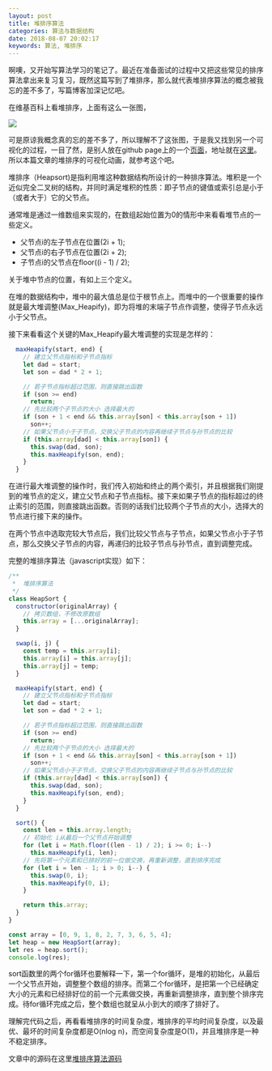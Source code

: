 ```yaml
---
layout: post
title: 堆排序算法
categories: 算法与数据结构
date: 2018-08-07 20:02:17
keywords: 算法, 堆排序
---
```


啊噢，又开始写算法学习的笔记了。最近在准备面试的过程中又把这些常见的排序算法拿出来复习复习，既然这篇写到了堆排序，那么就代表堆排序算法的概念被我忘的差不多了，写篇博客加深记忆吧。

<!--more-->

在维基百科上看堆排序，上面有这么一张图，

![](https://camo.githubusercontent.com/207aa201f944b13e8a79842effcacf3f7ee3721e/68747470733a2f2f75706c6f61642e77696b696d656469612e6f72672f77696b6970656469612f636f6d6d6f6e732f312f31622f536f7274696e675f68656170736f72745f616e696d2e676966)

可是原谅我概念真的忘的差不多了，所以理解不了这张图，于是我又找到另一个可视化的过程，一目了然，是别人放在github page上的一个[页面](https://bajdcc.github.io/html/heap.html)，地址就在[这里](https://bajdcc.github.io/html/heap.html)。所以本篇文章的堆排序的可视化动画，就参考这个吧。

堆排序（Heapsort)是指利用堆这种数据结构所设计的一种排序算法。堆积是一个近似完全二叉树的结构，并同时满足堆积的性质：即子节点的键值或索引总是小于（或者大于）它的父节点。

通常堆是通过一维数组来实现的，在数组起始位置为0的情形中来看看堆节点的一些定义。

- 父节点i的左子节点在位置(2i + 1);
- 父节点i的右子节点在位置(2i + 2);
- 子节点i的父节点在floor((i - 1) / 2);

关于堆中节点的位置，有如上三个定义。

在堆的数据结构中，堆中的最大值总是位于根节点上。而堆中的一个很重要的操作就是最大堆调整(Max_Heapify)，即为将堆的末端子节点作调整，使得子节点永远小于父节点。

接下来看看这个关键的Max_Heapify最大堆调整的实现是怎样的：

```js
  maxHeapify(start, end) {
    // 建立父节点指标和子节点指标
    let dad = start;
    let son = dad * 2 + 1;

    // 若子节点指标超过范围，则直接跳出函数
    if (son >= end)
      return;
    // 先比较两个子节点的大小 选择最大的
    if (son + 1 < end && this.array[son] < this.array[son + 1])
      son++;
    // 如果父节点小于子节点，交换父子节点的内容再继续子节点与孙节点的比较
    if (this.array[dad] < this.array[son]) {
      this.swap(dad, son);
      this.maxHeapify(son, end);
    }
  }
```

在进行最大堆调整的操作时，我们传入初始和终止的两个索引，并且根据我们刚提到的堆节点的定义，建立父节点和子节点指标。接下来如果子节点的指标超过的终止索引的范围，则直接跳出函数。否则的话我们比较两个子节点的大小，选择大的节点进行接下来的操作。

在两个节点中选取完较大节点后，我们比较父节点与子节点，如果父节点小于子节点，那么交换父子节点的内容，再递归的比较子节点与孙节点，直到调整完成。

完整的堆排序算法（javascript实现）如下：

```js
/**
 *  堆排序算法
 */
class HeapSort {
  constructor(originalArray) {
    // 拷贝数组，不修改原数组
    this.array = [...originalArray];
  }

  swap(i, j) {
    const temp = this.array[i];
    this.array[i] = this.array[j];
    this.array[j] = temp;
  }

  maxHeapify(start, end) {
    // 建立父节点指标和子节点指标
    let dad = start;
    let son = dad * 2 + 1;

    // 若子节点指标超过范围，则直接跳出函数
    if (son >= end)
      return;
    // 先比较两个子节点的大小 选择最大的
    if (son + 1 < end && this.array[son] < this.array[son + 1])
      son++;
    // 如果父节点小于子节点，交换父子节点的内容再继续子节点与孙节点的比较
    if (this.array[dad] < this.array[son]) {
      this.swap(dad, son);
      this.maxHeapify(son, end);
    }
  }

  sort() {
    const len = this.array.length;
    // 初始化 i从最后一个父节点开始调整
    for (let i = Math.floor((len - 1) / 2); i >= 0; i--)
      this.maxHeapify(i, len);
    // 先将第一个元素和已排好的前一位做交换，再重新调整，直到排序完成
    for (let i = len - 1; i > 0; i--) {
      this.swap(0, i);
      this.maxHeapify(0, i);
    }

    return this.array;
  }
}

const array = [0, 9, 1, 8, 2, 7, 3, 6, 5, 4];
let heap = new HeapSort(array);
let res = heap.sort();
console.log(res);

```

sort函数里的两个for循环也要解释一下，第一个for循环，是堆的初始化，从最后一个父节点开始，调整整个数组的排序。而第二个for循环，是把第一个已经确定大小的元素和已经排好位的前一个元素做交换，再重新调整排序，直到整个排序完成。待for循环完成之后，整个数组也就呈从小到大的顺序了排好了。

理解完代码之后，再看看堆排序的时间复杂度，堆排序的平均时间复杂度，以及最优、最坏的时间复杂度都是O(nlog n)，而空间复杂度是O(1)，并且堆排序是一种不稳定排序。

文章中的源码在这里[堆排序算法源码](https://github.com/originalix/algorithm/blob/4cd004c0c96e39a35daa3e97171ad0bbea5e2f49/JavaScript/algorithms/sorting/heap-sort/HeapSort.js)
